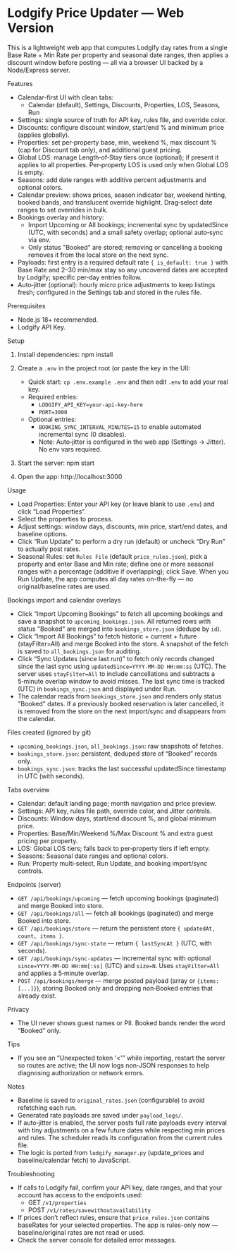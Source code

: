 # Lodgify Price Updater — Web Version

This is a lightweight web app that computes Lodgify day rates from a single Base Rate + Min Rate per property and seasonal date ranges, then applies a discount window before posting — all via a browser UI backed by a Node/Express server.

Features

- Calendar-first UI with clean tabs:
  - Calendar (default), Settings, Discounts, Properties, LOS, Seasons, Run
- Settings: single source of truth for API key, rules file, and override color.
- Discounts: configure discount window, start/end % and minimum price (applies globally).
- Properties: set per‑property base, min, weekend %, max discount % (cap for Discount tab only), and additional guest pricing.
- Global LOS: manage Length‑of‑Stay tiers once (optional); if present it applies to all properties. Per‑property LOS is used only when Global LOS is empty.
- Seasons: add date ranges with additive percent adjustments and optional colors.
- Calendar preview: shows prices, season indicator bar, weekend hinting, booked bands, and translucent override highlight. Drag‑select date ranges to set overrides in bulk.
- Bookings overlay and history:
  - Import Upcoming or All bookings; incremental sync by updatedSince (UTC, with seconds) and a small safety overlap; optional auto‑sync via env.
  - Only status "Booked" are stored; removing or cancelling a booking removes it from the local store on the next sync.
- Payloads: first entry is a required default rate `{ is_default: true }` with Base Rate and 2–30 min/max stay so any uncovered dates are accepted by Lodgify; specific per‑day entries follow.
- Auto‑jitter (optional): hourly micro price adjustments to keep listings fresh; configured in the Settings tab and stored in the rules file.

Prerequisites

- Node.js 18+ recommended.
- Lodgify API Key.

Setup

1. Install dependencies:
   npm install

2. Create a `.env` in the project root (or paste the key in the UI):
   - Quick start: `cp .env.example .env` and then edit `.env` to add your real key.
   - Required entries:
     - `LODGIFY_API_KEY=your-api-key-here`
     - `PORT=3000`
   - Optional entries:
     - `BOOKING_SYNC_INTERVAL_MINUTES=15` to enable automated incremental sync (0 disables).
     - Note: Auto‑jitter is configured in the web app (Settings → Jitter). No env vars required.

3. Start the server:
   npm start

4. Open the app:
   http://localhost:3000

Usage

- Load Properties: Enter your API key (or leave blank to use `.env`) and click “Load Properties”.
- Select the properties to process.
- Adjust settings: window days, discounts, min price, start/end dates, and baseline options.
- Click “Run Update” to perform a dry run (default) or uncheck “Dry Run” to actually post rates.
- Seasonal Rules: set `Rules File` (default `price_rules.json`), pick a property and enter Base and Min rate; define one or more seasonal ranges with a percentage (additive if overlapping); click Save. When you Run Update, the app computes all day rates on-the-fly — no original/baseline rates are used.

Bookings import and calendar overlays

- Click “Import Upcoming Bookings” to fetch all upcoming bookings and save a snapshot to `upcoming_bookings.json`. All returned rows with status "Booked" are merged into `bookings_store.json` (dedupe by `id`).
- Click “Import All Bookings” to fetch historic + current + future (stayFilter=All) and merge Booked into the store. A snapshot of the fetch is saved to `all_bookings.json` for auditing.
- Click “Sync Updates (since last run)” to fetch only records changed since the last sync using `updatedSince=YYYY-MM-DD HH:mm:ss` (UTC). The server uses `stayFilter=All` to include cancellations and subtracts a 5‑minute overlap window to avoid misses. The last sync time is tracked (UTC) in `bookings_sync.json` and displayed under Run.
- The calendar reads from `bookings_store.json` and renders only status "Booked" dates. If a previously booked reservation is later cancelled, it is removed from the store on the next import/sync and disappears from the calendar.

Files created (ignored by git)

- `upcoming_bookings.json`, `all_bookings.json`: raw snapshots of fetches.
- `bookings_store.json`: persistent, deduped store of “Booked” records only.
- `bookings_sync.json`: tracks the last successful updatedSince timestamp in UTC (with seconds).

Tabs overview

- Calendar: default landing page; month navigation and price preview.
- Settings: API key, rules file path, override color, and Jitter controls.
- Discounts: Window days, start/end discount %, and global minimum price.
- Properties: Base/Min/Weekend %/Max Discount % and extra guest pricing per property.
- LOS: Global LOS tiers; falls back to per‑property tiers if left empty.
- Seasons: Seasonal date ranges and optional colors.
- Run: Property multi‑select, Run Update, and booking import/sync controls.

Endpoints (server)

- `GET /api/bookings/upcoming` — fetch upcoming bookings (paginated) and merge Booked into store.
- `GET /api/bookings/all` — fetch all bookings (paginated) and merge Booked into store.
- `GET /api/bookings/store` — return the persistent store `{ updatedAt, count, items }`.
- `GET /api/bookings/sync-state` — return `{ lastSyncAt }` (UTC, with seconds).
- `GET /api/bookings/sync-updates` — incremental sync with optional `since=YYYY-MM-DD HH:mm[:ss]` (UTC) and `size=N`. Uses `stayFilter=All` and applies a 5‑minute overlap.
- `POST /api/bookings/merge` — merge posted payload (array or `{items:[...]}`), storing Booked only and dropping non‑Booked entries that already exist.

Privacy

- The UI never shows guest names or PII. Booked bands render the word “Booked” only.

Tips

- If you see an “Unexpected token '<'” while importing, restart the server so routes are active; the UI now logs non‑JSON responses to help diagnosing authorization or network errors.

Notes

- Baseline is saved to `original_rates.json` (configurable) to avoid refetching each run.
- Generated rate payloads are saved under `payload_logs/`.
- If auto‑jitter is enabled, the server posts full rate payloads every interval with tiny adjustments on a few future dates while respecting min prices and rules. The scheduler reads its configuration from the current rules file.
- The logic is ported from `lodgify_manager.py` (update_prices and baseline/calendar fetch) to JavaScript.

Troubleshooting

- If calls to Lodgify fail, confirm your API key, date ranges, and that your account has access to the endpoints used:
  - GET `/v1/properties`
  - POST `/v1/rates/savewithoutavailability`
- If prices don’t reflect rules, ensure that `price_rules.json` contains baseRates for your selected properties. The app is rules-only now — baseline/original rates are not read or used.
- Check the server console for detailed error messages.
